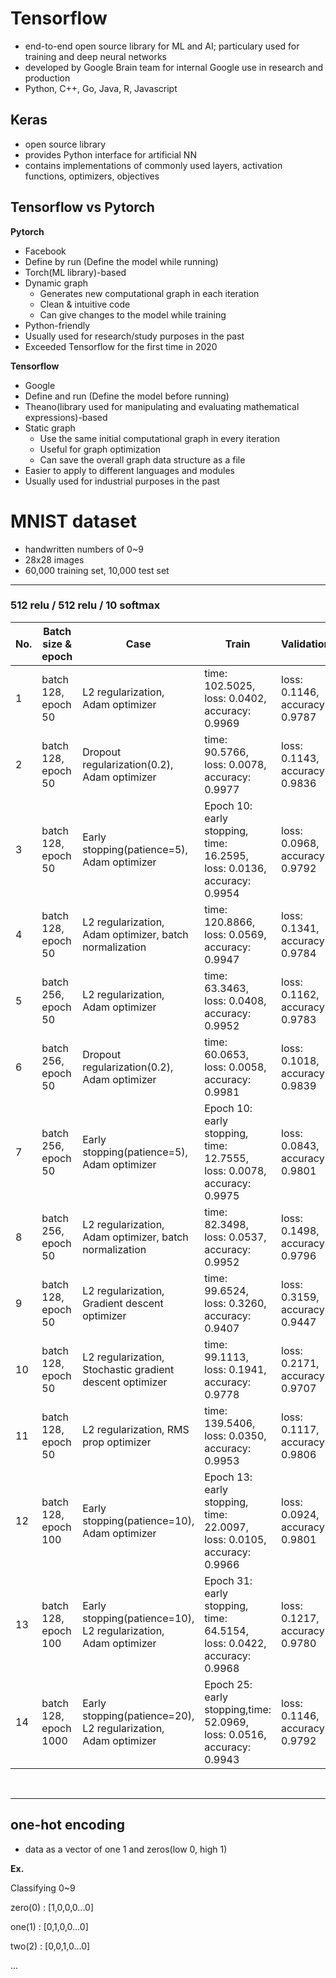 # Tensorflow

+ end-to-end open source library for ML and AI; particulary used for training and deep neural networks
+ developed by Google Brain team for internal Google use in research and production
+ Python, C++, Go, Java, R, Javascript

## Keras

+ open source library
+ provides Python interface for artificial NN
+ contains implementations of commonly used layers, activation functions, optimizers, objectives

## Tensorflow vs Pytorch

__Pytorch__

+ Facebook
+ Define by run (Define the model while running)
+ Torch(ML library)-based
+ Dynamic graph
  + Generates new computational graph in each iteration
  + Clean & intuitive code
  + Can give changes to the model while training
+ Python-friendly
+ Usually used for research/study purposes in the past
+ Exceeded Tensorflow for the first time in 2020

__Tensorflow__

+ Google
+ Define and run (Define the model before running)
+ Theano(library used for manipulating and evaluating mathematical expressions)-based
+ Static graph
  + Use the same initial computational graph in every iteration
  + Useful for graph optimization
  + Can save the overall graph data structure as a file
+ Easier to apply to different languages and modules
+ Usually used for industrial purposes in the past

# MNIST dataset

+ handwritten numbers of 0~9
+ 28x28 images
+ 60,000 training set, 10,000 test set

---

### 512 relu / 512 relu / 10 softmax

No.|Batch size & epoch|Case|Train|Validation|Test|
|---|---|---|---|---|---|
|1|batch 128, epoch 50|L2 regularization, Adam optimizer|time: 102.5025, loss: 0.0402, accuracy: 0.9969|loss: 0.1146, accuracy: 0.9787|loss: 0.1158, accuracy: 0.9779|
|2|batch 128, epoch 50|Dropout regularization(0.2), Adam optimizer|time: 90.5766, loss: 0.0078, accuracy: 0.9977|loss: 0.1143, accuracy: 0.9836|loss: 0.1027, accuracy: 0.9843|
|3|batch 128, epoch 50|Early stopping(patience=5), Adam optimizer|Epoch 10: early stopping, time: 16.2595, loss: 0.0136, accuracy: 0.9954|loss: 0.0968, accuracy: 0.9792|loss: 0.0676, accuracy: 0.9802|
|4|batch 128, epoch 50|L2 regularization, Adam optimizer, batch normalization|time: 120.8866, loss: 0.0569, accuracy: 0.9947|loss: 0.1341, accuracy: 0.9784|loss: 0.1400, accuracy: 0.9760|
|5|batch 256, epoch 50|L2 regularization, Adam optimizer|time: 63.3463, loss: 0.0408, accuracy: 0.9952|loss: 0.1162, accuracy: 0.9783|loss: 0.1170, accuracy: 0.9765|
|6|batch 256, epoch 50|Dropout regularization(0.2), Adam optimizer|time: 60.0653, loss: 0.0058, accuracy: 0.9981|loss: 0.1018, accuracy: 0.9839|loss: 0.0938, accuracy: 0.9846|Epoch 10: early stopping, time: 12.7555, loss: 0.0078, accuracy: 0.9975|loss: 0.0843, accuracy: 0.9801|
|7|batch 256, epoch 50|Early stopping(patience=5), Adam optimizer|Epoch 10: early stopping, time: 12.7555, loss:  0.0078, accuracy: 0.9975|loss: 0.0843, accuracy: 0.9801|loss: 0.0654, accuracy: 0.9788|
|8|batch 256, epoch 50|L2 regularization, Adam optimizer, batch normalization|time: 82.3498, loss: 0.0537, accuracy: 0.9952|loss:  0.1498, accuracy: 0.9796|loss: 0.1318, accuracy: 0.9804|
|9|batch 128, epoch 50|L2 regularization, Gradient descent optimizer|time: 99.6524, loss: 0.3260, accuracy: 0.9407|loss: 0.3159, accuracy: 0.9447|loss: 0.3217, accuracy: 0.9410|
|10|batch 128, epoch 50|L2 regularization, Stochastic gradient descent optimizer|time: 99.1113, loss: 0.1941, accuracy: 0.9778|loss: 0.2171, accuracy: 0.9707|loss: 0.2123, accuracy: 0.9699|
|11|batch 128, epoch 50|L2 regularization, RMS prop optimizer|time: 139.5406, loss: 0.0350, accuracy: 0.9953|loss: 0.1117, accuracy: 0.9806|loss: 0.1137, accuracy: 0.9786|
|12|batch 128, epoch 100|Early stopping(patience=10), Adam optimizer|Epoch 13: early stopping, time: 22.0097, loss:  0.0105, accuracy: 0.9966|loss: 0.0924, accuracy: 0.9801|loss: 0.0673, accuracy: 0.9792|
|13|batch 128, epoch 100|Early stopping(patience=10), L2 regularization, Adam optimizer|Epoch 31: early stopping, time: 64.5154, loss: 0.0422, accuracy: 0.9968|loss: 0.1217, accuracy: 0.9780|loss: 0.1136, accuracy: 0.9792|
|14|batch 128, epoch 1000|Early stopping(patience=20), L2 regularization, Adam optimizer|Epoch 25: early stopping,time: 52.0969, loss: 0.0516, accuracy: 0.9943|loss: 0.1146, accuracy: 0.9792|loss: 0.1127, accuracy: 0.9791|
​

---

## one-hot encoding

+ data as a vector of one 1 and zeros(low 0, high 1)

__Ex.__

Classifying 0~9

zero(0) : [1,0,0,0...0]

one(1) : [0,1,0,0...0]

two(2) : [0,0,1,0...0]

...